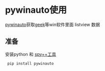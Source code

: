 
# pywinauto使用

 [pywinauto](https://pywinauto.readthedocs.io/en/latest/contents.html)获取[geek](https://geekuninstaller.com/)等win软件里面 listview 数据


## 准备

安装python 和 
[spy++工具](https://github.com/westoncampbell/SpyPlusPlus)

```
 pip install pywinauto

```



